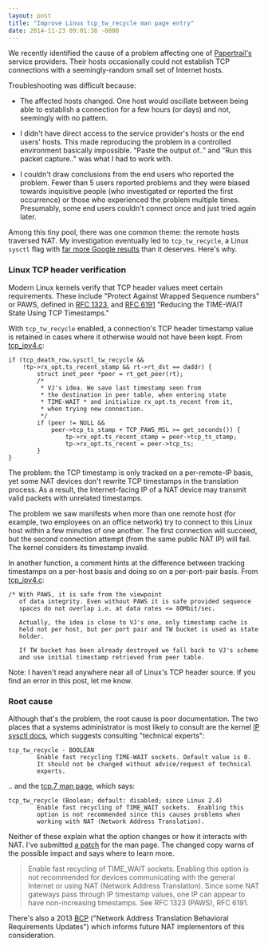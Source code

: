 ```yaml
---
layout: post
title: "Improve Linux tcp_tw_recycle man page entry"
date: 2014-11-23 09:01:38 -0800
---
```


We recently identified the cause of a problem affecting one of
[Papertrail's](https://papertrailapp.com) service providers. Their hosts 
occasionally could not establish TCP connections with a seemingly-random 
small set of Internet hosts.

Troubleshooting was difficult because:

* The affected hosts changed. One host would oscillate between being able to establish a connection for a 
few hours (or days) and not, seemingly with no pattern.

* I didn't have direct access to the service provider's hosts or the end 
users' hosts. This made reproducing the problem in a controlled environment 
basically impossible. "Paste the output of.." and "Run this packet capture.."
was what I had to work with.
* I couldn't draw conclusions from the end users who reported the problem.
Fewer than 5 users reported problems and they were biased towards inquisitive 
people (who investigated or reported the first occurrence) or those who 
experienced the problem multiple times. Presumably, some end users couldn't 
connect once and just tried again later.

Among this tiny pool, there was one common theme: the remote hosts traversed 
NAT. My investigation eventually led to `tcp_tw_recycle`, a Linux `sysctl` flag 
with [far more Google results](https://www.google.com/search?q=tcp_tw_recycle) 
than it deserves. Here's why.

### Linux TCP header verification

Modern Linux kernels verify that TCP header values meet certain requirements. 
These include "Protect Against Wrapped Sequence numbers" or PAWS, defined in 
[RFC 1323](https://www.ietf.org/rfc/rfc1323.txt), and 
[RFC 6191](https://tools.ietf.org/html/rfc6191) "Reducing the TIME-WAIT State 
Using TCP Timestamps."

With `tcp_tw_recycle` enabled, a connection's TCP header timestamp value is 
retained in cases where it otherwise would not have been kept. From 
[tcp_ipv4.c](https://git.kernel.org/cgit/linux/kernel/git/stable/linux-stable.git/tree/net/ipv4/tcp_ipv4.c?h=linux-2.6.32.y#n200):

```
if (tcp_death_row.sysctl_tw_recycle &&
    !tp->rx_opt.ts_recent_stamp && rt->rt_dst == daddr) {
        struct inet_peer *peer = rt_get_peer(rt);
        /*
         * VJ's idea. We save last timestamp seen from
         * the destination in peer table, when entering state
         * TIME-WAIT * and initialize rx_opt.ts_recent from it,
         * when trying new connection.
         */
        if (peer != NULL &&
            peer->tcp_ts_stamp + TCP_PAWS_MSL >= get_seconds()) {
                tp->rx_opt.ts_recent_stamp = peer->tcp_ts_stamp;
                tp->rx_opt.ts_recent = peer->tcp_ts;
        }
}
```

The problem: the TCP timestamp is only tracked on a per-remote-IP basis, yet
some NAT devices don't rewrite TCP timestamps in the translation process.
As a result, the Internet-facing IP of a NAT device may transmit valid packets 
with unrelated timestamps.

The problem we saw manifests when more than one remote host (for example, two 
employees on an office network) try to connect to this Linux host within a few
minutes of one another. The first connection will succeed, but the
second connection attempt (from the same public NAT IP) will fail. The
kernel considers its timestamp invalid.

In another function, a comment hints at the difference between tracking 
timestamps on a per-host basis and doing so on a per-port-pair basis. From 
[tcp_ipv4.c](https://git.kernel.org/cgit/linux/kernel/git/stable/linux-stable.git/tree/net/ipv4/tcp_ipv4.c?h=linux-2.6.32.y#n112):

```
/* With PAWS, it is safe from the viewpoint
   of data integrity. Even without PAWS it is safe provided sequence
   spaces do not overlap i.e. at data rates <= 80Mbit/sec.

   Actually, the idea is close to VJ's one, only timestamp cache is
   held not per host, but per port pair and TW bucket is used as state
   holder.

   If TW bucket has been already destroyed we fall back to VJ's scheme
   and use initial timestamp retrieved from peer table.
```

Note: I haven't read anywhere near all of Linux's TCP header source. If you 
find an error in this post, let me know.

### Root cause

Although that's the problem, the root cause is poor documentation. The two
places that a systems administrator is most likely to consult are 
the kernel [IP sysctl docs](https://git.kernel.org/cgit/linux/kernel/git/stable/linux-stable.git/tree/Documentation/networking/ip-sysctl.txt?h=linux-2.6.32.y#n438), which suggests consulting "technical experts":

```
tcp_tw_recycle - BOOLEAN
        Enable fast recycling TIME-WAIT sockets. Default value is 0.
        It should not be changed without advice/request of technical
        experts.
```

.. and the [tcp.7 man page](http://man7.org/linux/man-pages/man7/tcp.7.html), which says:

```
tcp_tw_recycle (Boolean; default: disabled; since Linux 2.4)
        Enable fast recycling of TIME_WAIT sockets.  Enabling this
        option is not recommended since this causes problems when
        working with NAT (Network Address Translation).
```

Neither of these explain what the option changes or how it interacts with
NAT. I've submitted [a patch](http://marc.info/?l=linux-man&m=141676013318902&w=2)
for the man page. The changed copy warns of the possible impact and says 
where to learn more.

> Enable fast recycling of TIME_WAIT sockets. Enabling this option is
> not recommended for devices communicating with the general Internet
> or using NAT (Network Address Translation). Since some NAT gateways
> pass through IP timestamp values, one IP can appear to have
> non-increasing timestamps. See RFC 1323 (PAWS), RFC 6191.

There's also a 2013 [BCP](https://tools.ietf.org/html/draft-penno-behave-rfc4787-5382-5508-bis-04#section-3.1.2)
("Network Address Translation Behavioral Requirements Updates")
which informs future NAT implementors of this consideration.
